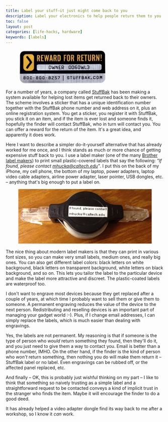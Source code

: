 ```yaml
---
title: Label your stuff—it just might come back to you
description: Label your electronics to help people return them to you
toc: false
layout: post
categories: [life-hacks, hardware]
keywords: [labels]
---
```


<figure class="float-right width-25">
  <img src="/images/stuffbak.jpg">
</figure>

For a number of years, a company called [StuffBak](http://www.stuffbak.com) has been making a system available for helping lost items get returned back to their owners.  The scheme involves a sticker that has a unique identification number together with the StuffBak phone number and web address on it, plus an online registration system. You get a sticker, you register it with StuffBak, you stick it on an item, and if the item is ever lost and someone finds it, hopefully the finder will contact StuffBak, who in turn will contact you. You can offer a reward for the return of the item. It's a great idea, and apparently it does work.

Here I want to describe a simpler do-it-yourself alternative that has already worked for me once, and I think stands as much or more chance of getting expensive stuff back to you. I use a label maker (one of the many [Brother label makers](http://www.brother-usa.com/Ptouch/For_Home/#.UsILx6Ub22k)) to print small plastic-covered labels that say the following: *"If found, please contact mhucka@caltech.edu"*. I put this on the back of my iPhone, my cell phone, the bottom of my laptop, power adapters, laptop video cable adapters, airline power adapter, laser pointer, USB dongles, etc. – anything that's big enough to put a label on. 

<figure class="float-right width-50">
  <img src="/images/labeled-thing.jpg">
</figure>

The nice thing about modern label makers is that they can print in various font sizes, so you can make very small labels, medium ones, and really big ones. You can also get different label colors: black letters on white background, black letters on transparent background, white letters on black background, and so on. This lets you tailor the label to the particular device and make the label more attractive and discreet. The plastic-coated labels are waterproof too.

I don't want to engrave most devices because they get replaced after a couple of years, at which time I probably want to sell them or give them to someone. A permanent engraving reduces the value of the device to the next person. Redistributing and reselling devices is an important part of managing your gadget world :-). Plus, if I change email addresses, I can simply replace the labels, which is much easier than dealing with engravings.

Yes, the labels are not permanent. My reasoning is that if someone is the type of person who *would* return something they found, then they'll do it, and you just need to give them a way to contact you. Email is better than a phone number, IMHO. On the other hand, if the finder is the kind of person who *won't* return something, then nothing you do will make them return it – StuffBak label or no label. Even engravings can be rubbed off, or the affected panel replaced, etc.

And finally – OK, this is probably just wishful thinking on my part – I like to think that something so naively trusting as a simple label and a straightforward request to be contacted conveys a kind of implicit trust in the stranger who finds the item. Maybe it will encourage the finder to do a good deed.

It has already helped a video adapter dongle find its way back to me after a workshop, so I know it *can* work.
